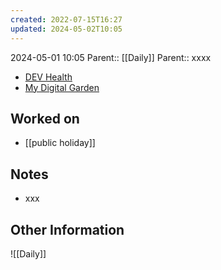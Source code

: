 ```yaml
---
created: 2022-07-15T16:27
updated: 2024-05-02T10:05
---
```

2024-05-01 10:05
Parent:: [[Daily]] 
Parent:: xxxx

- [DEV Health](https://health-configdev.mixtelematics.com/public/mapshow.htm?id=2001&mapid=1A35514B-E08F-4B7C-90B8-CD1774AE8CA3)
- [My Digital Garden](https://my-digital-garden-ten-inky.vercel.app/)

## Worked on

- [[public holiday]]

## Notes

- xxx

## Other Information

![[Daily]]
